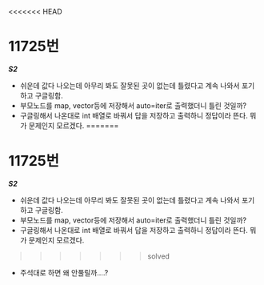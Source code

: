 <<<<<<< HEAD
# 11725번
***S2***
- 쉬운데 값다 나오는데 아무리 봐도 잘못된 곳이 없는데 틀렸다고 계속 나와서 포기하고 구글링함.
- 부모노드를 map, vector등에 저장해서 auto=iter로 출력했더니 틀린 것일까? 
- 구글링해서 나온대로 int 배열로 바꿔서 답을 저장하고 출력하니 정답이라 뜬다. 뭐가 문제인지 모르겠다.
=======
# 11725번
***S2***
- 쉬운데 값다 나오는데 아무리 봐도 잘못된 곳이 없는데 틀렸다고 계속 나와서 포기하고 구글링함.
- 부모노드를 map, vector등에 저장해서 auto=iter로 출력했더니 틀린 것일까? 
- 구글링해서 나온대로 int 배열로 바꿔서 답을 저장하고 출력하니 정답이라 뜬다. 뭐가 문제인지 모르겠다.
>>>>>>> solved
- 주석대로 하면 왜 안풀릴까....?